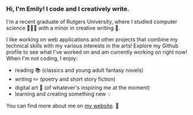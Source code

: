 ### Hi, I'm Emily! I code and I creatively write.

<!--
**emilywritescode/emilywritescode** is a ✨ _special_ ✨ repository because its `README.md` (this file) appears on your GitHub profile
-->

I'm a recent graduate of Rutgers University, where I studied computer science 👩🏻‍💻 with a minor in creative writing 📝.

I like working on web applications and other projects that combine my technical skills with my various interests in the arts! Explore my Github profile to see what I've worked on and am currently working on right now! When I'm not coding, I enjoy:
  - reading 📚 (classics and young adult fantasy novels)
  - writing ✏️ (poetry and short story fiction)
  - digital art 🎨 (of whatever's inspiring me at the moment)
  - learning and creating something new 💡
    
You can find more about me on [my website](https://emilywritescode.com). 💜
